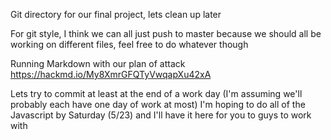 Git directory for our final project, lets clean up later

For git style, I think we can all just push to master because we should all be working on different files, feel free to do whatever though

Running Markdown with our plan of attack
https://hackmd.io/My8XmrGFQTyVwqapXu42xA

Lets try to commit at least at the end of a work day (I'm assuming we'll probably each have one day of work at most) 
I'm hoping to do all of the Javascript by Saturday (5/23) and I'll have it here for you to guys to work with
